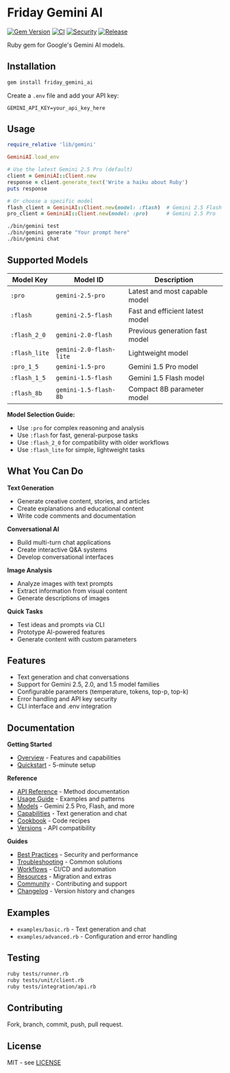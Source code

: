 # Friday Gemini AI

[![Gem Version](https://badge.fury.io/rb/friday_gemini_ai.svg)](https://badge.fury.io/rb/friday_gemini_ai)
[![CI](https://github.com/bniladridas/friday_gemini_ai/workflows/CI/badge.svg)](https://github.com/bniladridas/friday_gemini_ai/actions/workflows/ci.yml)
[![Security](https://github.com/bniladridas/friday_gemini_ai/workflows/Security/badge.svg)](https://github.com/bniladridas/friday_gemini_ai/actions/workflows/security.yml)
[![Release](https://github.com/bniladridas/friday_gemini_ai/workflows/Release/badge.svg)](https://github.com/bniladridas/friday_gemini_ai/actions/workflows/release.yml)

Ruby gem for Google's Gemini AI models.

## Installation

```bash
gem install friday_gemini_ai
```

Create a `.env` file and add your API key:
```
GEMINI_API_KEY=your_api_key_here
```

## Usage

```ruby
require_relative 'lib/gemini'

GeminiAI.load_env

# Use the latest Gemini 2.5 Pro (default)
client = GeminiAI::Client.new
response = client.generate_text('Write a haiku about Ruby')
puts response

# Or choose a specific model
flash_client = GeminiAI::Client.new(model: :flash)  # Gemini 2.5 Flash
pro_client = GeminiAI::Client.new(model: :pro)      # Gemini 2.5 Pro
```

```bash
./bin/gemini test
./bin/gemini generate "Your prompt here"
./bin/gemini chat
```

## Supported Models

| Model Key | Model ID | Description |
|-----------|----------|-------------|
| `:pro` | `gemini-2.5-pro` | Latest and most capable model |
| `:flash` | `gemini-2.5-flash` | Fast and efficient latest model |
| `:flash_2_0` | `gemini-2.0-flash` | Previous generation fast model |
| `:flash_lite` | `gemini-2.0-flash-lite` | Lightweight model |
| `:pro_1_5` | `gemini-1.5-pro` | Gemini 1.5 Pro model |
| `:flash_1_5` | `gemini-1.5-flash` | Gemini 1.5 Flash model |
| `:flash_8b` | `gemini-1.5-flash-8b` | Compact 8B parameter model |

**Model Selection Guide:**
- Use `:pro` for complex reasoning and analysis
- Use `:flash` for fast, general-purpose tasks  
- Use `:flash_2_0` for compatibility with older workflows
- Use `:flash_lite` for simple, lightweight tasks

## What You Can Do

**Text Generation**
- Generate creative content, stories, and articles
- Create explanations and educational content
- Write code comments and documentation

**Conversational AI**
- Build multi-turn chat applications
- Create interactive Q&A systems
- Develop conversational interfaces

**Image Analysis**
- Analyze images with text prompts
- Extract information from visual content
- Generate descriptions of images

**Quick Tasks**
- Test ideas and prompts via CLI
- Prototype AI-powered features
- Generate content with custom parameters

## Features

- Text generation and chat conversations
- Support for Gemini 2.5, 2.0, and 1.5 model families
- Configurable parameters (temperature, tokens, top-p, top-k)
- Error handling and API key security
- CLI interface and .env integration

## Documentation

**Getting Started**
- [Overview](docs/start/overview.md) - Features and capabilities
- [Quickstart](docs/start/quickstart.md) - 5-minute setup

**Reference**
- [API Reference](docs/reference/api.md) - Method documentation
- [Usage Guide](docs/reference/usage.md) - Examples and patterns
- [Models](docs/reference/models.md) - Gemini 2.5 Pro, Flash, and more
- [Capabilities](docs/reference/capabilities.md) - Text generation and chat
- [Cookbook](docs/reference/cookbook.md) - Code recipes
- [Versions](docs/reference/versions.md) - API compatibility

**Guides**
- [Best Practices](docs/guides/practices.md) - Security and performance
- [Troubleshooting](docs/guides/troubleshoot.md) - Common solutions
- [Workflows](docs/guides/workflows.md) - CI/CD and automation
- [Resources](docs/guides/resources.md) - Migration and extras
- [Community](docs/guides/community.md) - Contributing and support
- [Changelog](CHANGELOG.md) - Version history and changes

## Examples

- `examples/basic.rb` - Text generation and chat
- `examples/advanced.rb` - Configuration and error handling

## Testing

```bash
ruby tests/runner.rb
ruby tests/unit/client.rb
ruby tests/integration/api.rb
```

## Contributing

Fork, branch, commit, push, pull request.

## License

MIT - see [LICENSE](LICENSE)
